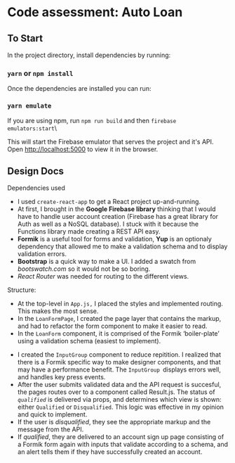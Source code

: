 # Code assessment: Auto Loan

## To Start

In the project directory, install dependencies by running:

### `yarn` or `npm install`

Once the dependencies are installed you can run:

### `yarn emulate`

If you are using npm, run `npm run build` and then `firebase emulators:start`\

This will start the Firebase emulator that serves the project and it's API.\
Open [http://localhost:5000](http://localhost:5000) to view it in the browser.

## Design Docs

Dependencies used

- I used `create-react-app` to get a React project up-and-running.
- At first, I brought in the **Google Firebase library** thinking that I would have to handle user account creation (Firebase has a great library for Auth as well as a NoSQL database). I stuck with it because the Functions library made creating a REST API easy.
- **Formik** is a useful tool for forms and validation, **Yup** is an optionaly dependency that allowed me to make a validation schema and to display validation errors.
- **Bootstrap** is a quick way to make a UI. I added a swatch from _bootswatch.com_ so it would not be so boring.
- _React Router_ was needed for routing to the different views.

Structure:

- At the top-level in `App.js,` I placed the styles and implemented routing. This makes the most sense.
- In the `LoanFormPage`, I created the page layer that contains the markup, and had to refactor the form component to make it easier to read.
- In the `LoanForm` component, it is comprised of the Formik ‘boiler-plate’ using a validation schema (easiest to implement).

* I created the `InputGroup` component to reduce repitition. I realized that there is a Formik specific way to make designer components, and that may have a performance benefit. The `InputGroup `displays errors well, and handles key press events.
* After the user submits validated data and the API request is succesful, the pages routes over to a component called Result.js. The status of _`qualified`_ is delivered via props, and determines which view is shown: either `Qualified` or `Disqualified`. This logic was effective in my opinion and quick to implement.
* If the user is _disqualified_, they see the appropriate markup and the message from the API.
* If _qualified_, they are delivered to an account sign up page consisting of a Formik form again with inputs that validate according to a schema, and an alert tells them if they have successfully created an account.
